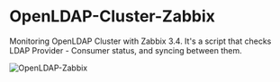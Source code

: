 # OpenLDAP-Cluster-Zabbix
Monitoring OpenLDAP Cluster with Zabbix 3.4. It's a script that checks LDAP Provider - Consumer status, and syncing between them.

![OpenLDAP-Zabbix](https://i.imgur.com/ZY2OY9q.png)
